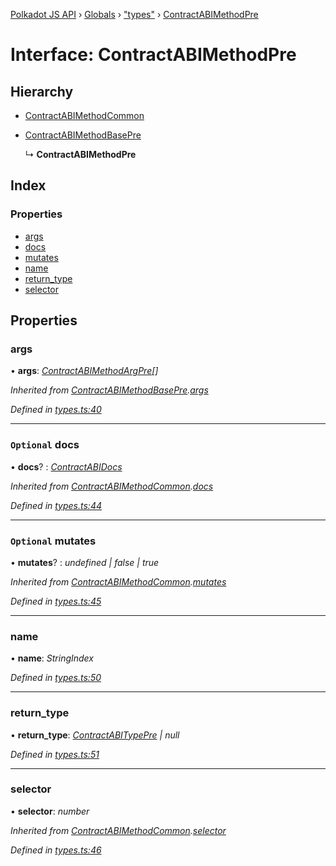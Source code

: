 [Polkadot JS API](../README.md) › [Globals](../globals.md) › ["types"](../modules/_types_.md) › [ContractABIMethodPre](_types_.contractabimethodpre.md)

# Interface: ContractABIMethodPre

## Hierarchy

* [ContractABIMethodCommon](_types_.contractabimethodcommon.md)

* [ContractABIMethodBasePre](_types_.contractabimethodbasepre.md)

  ↳ **ContractABIMethodPre**

## Index

### Properties

* [args](_types_.contractabimethodpre.md#args)
* [docs](_types_.contractabimethodpre.md#optional-docs)
* [mutates](_types_.contractabimethodpre.md#optional-mutates)
* [name](_types_.contractabimethodpre.md#name)
* [return_type](_types_.contractabimethodpre.md#return_type)
* [selector](_types_.contractabimethodpre.md#selector)

## Properties

###  args

• **args**: *[ContractABIMethodArgPre](../modules/_types_.md#contractabimethodargpre)[]*

*Inherited from [ContractABIMethodBasePre](_types_.contractabimethodbasepre.md).[args](_types_.contractabimethodbasepre.md#args)*

*Defined in [types.ts:40](https://github.com/polkadot-js/api/blob/db3cb47d05/packages/api-contract/src/types.ts#L40)*

___

### `Optional` docs

• **docs**? : *[ContractABIDocs](../modules/_types_.md#contractabidocs)*

*Inherited from [ContractABIMethodCommon](_types_.contractabimethodcommon.md).[docs](_types_.contractabimethodcommon.md#optional-docs)*

*Defined in [types.ts:44](https://github.com/polkadot-js/api/blob/db3cb47d05/packages/api-contract/src/types.ts#L44)*

___

### `Optional` mutates

• **mutates**? : *undefined | false | true*

*Inherited from [ContractABIMethodCommon](_types_.contractabimethodcommon.md).[mutates](_types_.contractabimethodcommon.md#optional-mutates)*

*Defined in [types.ts:45](https://github.com/polkadot-js/api/blob/db3cb47d05/packages/api-contract/src/types.ts#L45)*

___

###  name

• **name**: *StringIndex*

*Defined in [types.ts:50](https://github.com/polkadot-js/api/blob/db3cb47d05/packages/api-contract/src/types.ts#L50)*

___

###  return_type

• **return_type**: *[ContractABITypePre](_types_.contractabitypepre.md) | null*

*Defined in [types.ts:51](https://github.com/polkadot-js/api/blob/db3cb47d05/packages/api-contract/src/types.ts#L51)*

___

###  selector

• **selector**: *number*

*Inherited from [ContractABIMethodCommon](_types_.contractabimethodcommon.md).[selector](_types_.contractabimethodcommon.md#selector)*

*Defined in [types.ts:46](https://github.com/polkadot-js/api/blob/db3cb47d05/packages/api-contract/src/types.ts#L46)*
